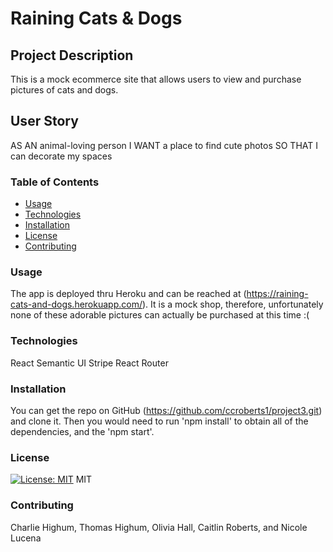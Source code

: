 # Raining Cats & Dogs

## Project Description

This is a mock ecommerce site that allows users to view and purchase pictures of cats and dogs.


## User Story

AS AN animal-loving person
I WANT a place to find cute photos
SO THAT I can decorate my spaces

### Table of Contents

* [Usage](#usage)
* [Technologies](#tech)
* [Installation](#installation)
* [License](#license)
* [Contributing](#contributing)


### Usage

The app is deployed thru Heroku and can be reached at (<https://raining-cats-and-dogs.herokuapp.com/>). It is a mock shop, therefore, unfortunately none of these adorable pictures can actually be purchased at this time :(


### Technologies

React
Semantic UI
Stripe React Router


### Installation

You can get the repo on GitHub (<https://github.com/ccroberts1/project3.git>) and clone it. Then you would need to run 'npm install' to obtain all of the dependencies, and the 'npm start'.


### License

[![License: MIT](https://img.shields.io/badge/License-MIT-yellow.svg)](undefined)
MIT


### Contributing

Charlie Highum, Thomas Highum, Olivia Hall, Caitlin Roberts, and Nicole Lucena
